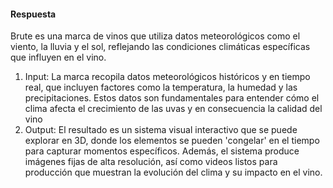 #### Respuesta
Brute es una marca de vinos que utiliza datos meteorológicos como el viento, la lluvia y el sol, reflejando las condiciones climáticas específicas que influyen en el vino.
1. Input: La marca recopila datos meteorológicos históricos y en tiempo real, que incluyen factores como la temperatura,
   la humedad y las precipitaciones. Estos datos son fundamentales para entender cómo el clima afecta el crecimiento de las uvas y en consecuencia la calidad del vino
2. Output: El resultado es un sistema visual interactivo que se puede explorar en 3D, donde los elementos se pueden 'congelar' en el tiempo para capturar momentos específicos.
    Además, el sistema produce imágenes fijas de alta resolución, así como videos listos para producción que muestran la evolución del clima y su impacto en el vino.
